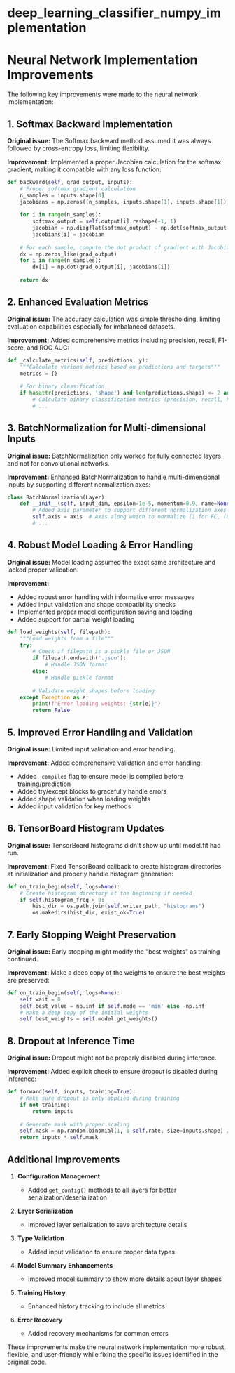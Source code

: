 # deep_learning_classifier_numpy_implementation

# Neural Network Implementation Improvements

The following key improvements were made to the neural network implementation:

## 1. Softmax Backward Implementation

**Original issue:** The Softmax.backward method assumed it was always followed by cross-entropy loss, limiting flexibility.

**Improvement:** Implemented a proper Jacobian calculation for the softmax gradient, making it compatible with any loss function:

```python
def backward(self, grad_output, inputs):
    # Proper softmax gradient calculation
    n_samples = inputs.shape[0]
    jacobians = np.zeros((n_samples, inputs.shape[1], inputs.shape[1]))
    
    for i in range(n_samples):
        softmax_output = self.output[i].reshape(-1, 1)
        jacobian = np.diagflat(softmax_output) - np.dot(softmax_output, softmax_output.T)
        jacobians[i] = jacobian
        
    # For each sample, compute the dot product of gradient with Jacobian
    dx = np.zeros_like(grad_output)
    for i in range(n_samples):
        dx[i] = np.dot(grad_output[i], jacobians[i])
        
    return dx
```

## 2. Enhanced Evaluation Metrics

**Original issue:** The accuracy calculation was simple thresholding, limiting evaluation capabilities especially for imbalanced datasets.

**Improvement:** Added comprehensive metrics including precision, recall, F1-score, and ROC AUC:

```python
def _calculate_metrics(self, predictions, y):
    """Calculate various metrics based on predictions and targets"""
    metrics = {}
    
    # For binary classification
    if hasattr(predictions, 'shape') and len(predictions.shape) <= 2 and (predictions.shape[1] if len(predictions.shape) > 1 else 1) == 1:
        # Calculate binary classification metrics (precision, recall, F1, AUC)
        # ...
```

## 3. BatchNormalization for Multi-dimensional Inputs

**Original issue:** BatchNormalization only worked for fully connected layers and not for convolutional networks.

**Improvement:** Enhanced BatchNormalization to handle multi-dimensional inputs by supporting different normalization axes:

```python
class BatchNormalization(Layer):
    def __init__(self, input_dim, epsilon=1e-5, momentum=0.9, name=None, axis=1):
        # Added axis parameter to support different normalization axes
        self.axis = axis  # Axis along which to normalize (1 for FC, (0,2,3) for conv)
        # ...
```

## 4. Robust Model Loading & Error Handling

**Original issue:** Model loading assumed the exact same architecture and lacked proper validation.

**Improvement:** 
- Added robust error handling with informative error messages
- Added input validation and shape compatibility checks
- Implemented proper model configuration saving and loading
- Added support for partial weight loading

```python
def load_weights(self, filepath):
    """Load weights from a file"""
    try:
        # Check if filepath is a pickle file or JSON
        if filepath.endswith('.json'):
            # Handle JSON format
        else:
            # Handle pickle format
        
        # Validate weight shapes before loading
    except Exception as e:
        print(f"Error loading weights: {str(e)}")
        return False
```

## 5. Improved Error Handling and Validation

**Original issue:** Limited input validation and error handling.

**Improvement:** Added comprehensive validation and error handling:
- Added `_compiled` flag to ensure model is compiled before training/prediction
- Added try/except blocks to gracefully handle errors
- Added shape validation when loading weights
- Added input validation for key methods

## 6. TensorBoard Histogram Updates

**Original issue:** TensorBoard histograms didn't show up until model.fit had run.

**Improvement:** Fixed TensorBoard callback to create histogram directories at initialization and properly handle histogram generation:

```python
def on_train_begin(self, logs=None):
    # Create histogram directory at the beginning if needed
    if self.histogram_freq > 0:
        hist_dir = os.path.join(self.writer_path, "histograms")
        os.makedirs(hist_dir, exist_ok=True)
```

## 7. Early Stopping Weight Preservation

**Original issue:** Early stopping might modify the "best weights" as training continued.

**Improvement:** Make a deep copy of the weights to ensure the best weights are preserved:

```python
def on_train_begin(self, logs=None):
    self.wait = 0
    self.best_value = np.inf if self.mode == 'min' else -np.inf
    # Make a deep copy of the initial weights
    self.best_weights = self.model.get_weights()
```

## 8. Dropout at Inference Time

**Original issue:** Dropout might not be properly disabled during inference.

**Improvement:** Added explicit check to ensure dropout is disabled during inference:

```python
def forward(self, inputs, training=True):
    # Make sure dropout is only applied during training
    if not training:
        return inputs
        
    # Generate mask with proper scaling
    self.mask = np.random.binomial(1, 1-self.rate, size=inputs.shape) / (1-self.rate)
    return inputs * self.mask
```

## Additional Improvements

1. **Configuration Management**
   - Added `get_config()` methods to all layers for better serialization/deserialization

2. **Layer Serialization**
   - Improved layer serialization to save architecture details

3. **Type Validation**
   - Added input validation to ensure proper data types

4. **Model Summary Enhancements**
   - Improved model summary to show more details about layer shapes

5. **Training History**
   - Enhanced history tracking to include all metrics

6. **Error Recovery**
   - Added recovery mechanisms for common errors

These improvements make the neural network implementation more robust, flexible, and user-friendly while fixing the specific issues identified in the original code.
